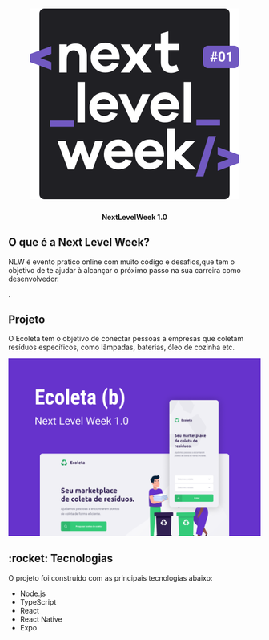 <h1 align="center">
  <img alt="nextLevelLogo" src=".github/logo.svg" />
</h1>
 <h4 align="center">
  NextLevelWeek 1.0
 </h4>
 
 <h2>
  O que é a Next Level Week?
 </h2>
 <p>
    NLW é evento pratico online com muito código e desafios,que tem o objetivo de te ajudar à
    alcançar o próximo passo na sua carreira como desenvolvedor.
 </p>.
 
 <h2>
  Projeto
 </h2>
 <p>
  O Ecoleta tem o objetivo de conectar pessoas a empresas que coletam resíduos específicos, como 
  lâmpadas, baterias, óleo de cozinha etc.
 </p>
 <img alt="Capa do Ecoleta" src=".github/capa.png" />
 
 <h2>:rocket: Tecnologias </h2>
 <p>O projeto foi construído com as principais tecnologias abaixo:</p>
 <ul>
  <li>Node.js</li>
  <li>TypeScript</li>
  <li>React</li>
  <li>React Native</li>
  <li>Expo</li>
 </ul>
 
 
 
